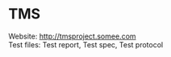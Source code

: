 # TMS
Website:   http://tmsproject.somee.com </br>
Test files: Test report, Test spec, Test protocol